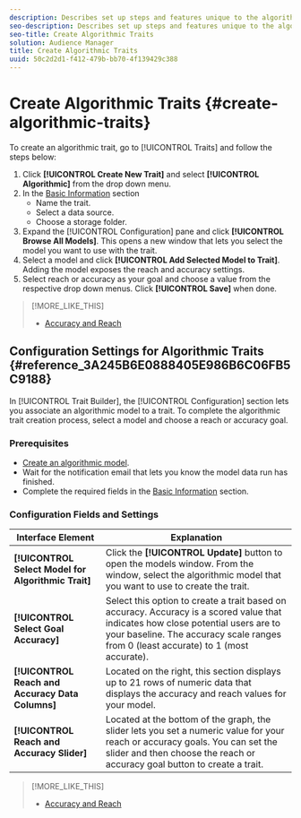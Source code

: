 ```yaml
---
description: Describes set up steps and features unique to the algorithmic trait creation process.
seo-description: Describes set up steps and features unique to the algorithmic trait creation process.
seo-title: Create Algorithmic Traits
solution: Audience Manager
title: Create Algorithmic Traits
uuid: 50c2d2d1-f412-479b-bb70-4f139429c388
---
```


# Create Algorithmic Traits {#create-algorithmic-traits}

<!-- t_algo_trait_build.xml -->

To create an algorithmic trait, go to [!UICONTROL Traits] and follow the steps below:

1. Click **[!UICONTROL Create New Trait]** and select **[!UICONTROL Algorithmic]** from the drop down menu.
1. In the [Basic Information](../../features/traits/create-onboarded-rule-based-traits.md) section
    * Name the trait.
    * Select a data source.
    * Choose a storage folder.
1. Expand the [!UICONTROL Configuration] pane and click **[!UICONTROL Browse All Models]**.
   This opens a new window that lets you select the model you want to use with the trait.
1. Select a model and click **[!UICONTROL Add Selected Model to Trait]**.
   Adding the model exposes the reach and accuracy settings.
1. Select reach or accuracy as your goal and choose a value from the respective drop down menus. Click **[!UICONTROL Save]** when done.

>[!MORE_LIKE_THIS]
>
>* [Accuracy and Reach](../../features/traits/trait-accuracy-reach.md#concept_60F696940483424CA4E8EEDD63F46358)

## Configuration Settings for Algorithmic Traits {#reference_3A245B6E0888405E986B6C06FB5C9188}

In [!UICONTROL Trait Builder], the [!UICONTROL Configuration] section lets you associate an algorithmic model to a trait. To complete the algorithmic trait creation process, select a model and choose a reach or accuracy goal.

### Prerequisites

<!-- r_algo_trait_config_section.xml -->

* [Create an algorithmic model](../../features/algorithmic-models/create-model.md#build-model).
* Wait for the notification email that lets you know the model data run has finished.
* Complete the required fields in the [Basic Information](../../features/traits/create-onboarded-rule-based-traits.md) section.

### Configuration Fields and Settings

|  Interface Element  | Explanation  |
|---|---|
|  **[!UICONTROL Select Model for Algorithmic Trait]** |Click the **[!UICONTROL Update]** button to open the models window. From the window, select the algorithmic model that you want to use to create the trait.  |
|  **[!UICONTROL Select Goal Accuracy]** | Select this option to create a trait based on accuracy. Accuracy is a scored value that indicates how close potential users are to your baseline. The accuracy scale ranges from 0 (least accurate) to 1 (most accurate).  |
|  **[!UICONTROL Reach and Accuracy Data Columns]** | Located on the right, this section displays up to 21 rows of numeric data that displays the accuracy and reach values for your model.  |
|  **[!UICONTROL Reach and Accuracy Slider]** | Located at the bottom of the graph, the slider lets you set a numeric value for your reach or accuracy goals. You can set the slider and then choose the reach or accuracy goal button to create a trait.  |

>[!MORE_LIKE_THIS]
>
>* [Accuracy and Reach](../../features/traits/trait-accuracy-reach.md#concept_60F696940483424CA4E8EEDD63F46358)